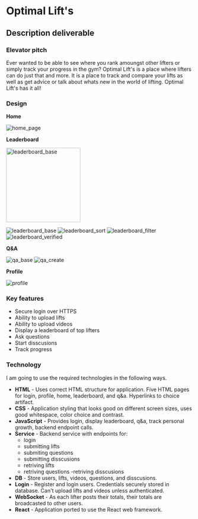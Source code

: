 # Optimal Lift's 

## Description deliverable

### Elevator pitch 

Ever wanted to be able to see where you rank amoungst other lifters or simply track your progress in the gym? Optimal Lift's is a place where lifters can do just that and more. It is a place to track and compare your lifts as well as get advice or talk about whats new in the world of lifting. Optimal Lift's has it all!

### Design

**Home**

![home_page]()


**Leaderboard**

<img src="images/leaderborad_base.jpg" alt="leaderboard_base" width="200"/>

![leaderboard_base](images/leaderborad_base.jpg)
![leaderboard_sort](images/leaderboard_sort.jpg)
![leaderboard_filter](images/leaderboard_filter.jpg)
![leaderboard_verified](images/leaderboard_verified.jpg)


**Q&A**

![qa_base](images/qa_base.jpg)
![qa_create](images/qa_create.jpg)


**Profile**

![profile](images/profile.jpg)


### Key features

- Secure login over HTTPS
- Ability to upload lifts 
- Ability to upload videos
- Display a leaderboard of top lifters
- Ask questions 
- Start disscusions
- Track progress

### Technology

I am going to use the required technologies in the following ways.

- **HTML** - Uses correct HTML structure for application. Five HTML pages for login, profile, home, leaderboard, and q&a. Hyperlinks to choice artifact.
- **CSS** - Application styling that looks good on different screen sizes, uses good whitespace, color choice and contrast.
- **JavaScript** - Provides login, display leaderboard, q&a, track personal growth, backend endpoint calls.
- **Service** - Backend service with endpoints for:
  - login
  - submitting lifts
  - submiting questions
  - submitting disscusions
  - retriving lifts
  - retriving questions
  -retriving disscusions
- **DB** - Store users, lifts, videos, questions, and disscusions.
- **Login** - Register and login users. Credentials securely stored in database. Can't upload lifts and videos unless authenticated.
- **WebSocket** - As each lifter posts their totals, their totals are broadcasted to other users.
- **React** - Application ported to use the React web framework.

